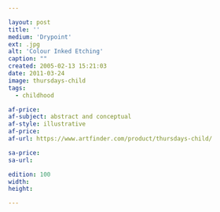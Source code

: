 ```yaml
---

layout: post
title: ''
medium: 'Drypoint'
ext: .jpg
alt: 'Colour Inked Etching'
caption: ""
created: 2005-02-13 15:21:03
date: 2011-03-24
image: thursdays-child
tags:
  - childhood

af-price:
af-subject: abstract and conceptual
af-style: illustrative
af-price:
af-url: https://www.artfinder.com/product/thursdays-child/

sa-price:
sa-url:

edition: 100
width:
height:

---
```

